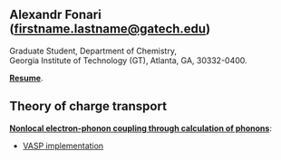 ## Alexandr Fonari (firstname.lastname@gatech.edu)
Graduate Student, Department of Chemistry,  
Georgia Institute of Technology (GT), Atlanta, GA, 30332-0400.

[**Resume**](https://github.com/alexandr-fonari/Main/blob/master/Resume.md).

## Theory of charge transport
[**Nonlocal electron-phonon coupling through calculation of phonons**](https://github.com/alexandr-fonari/Main/blob/master/nonlocal-e-ph-phonons.md):
 - [VASP implementation](https://github.com/alexandr-fonari/Main/blob/master/VASP/README.md)
